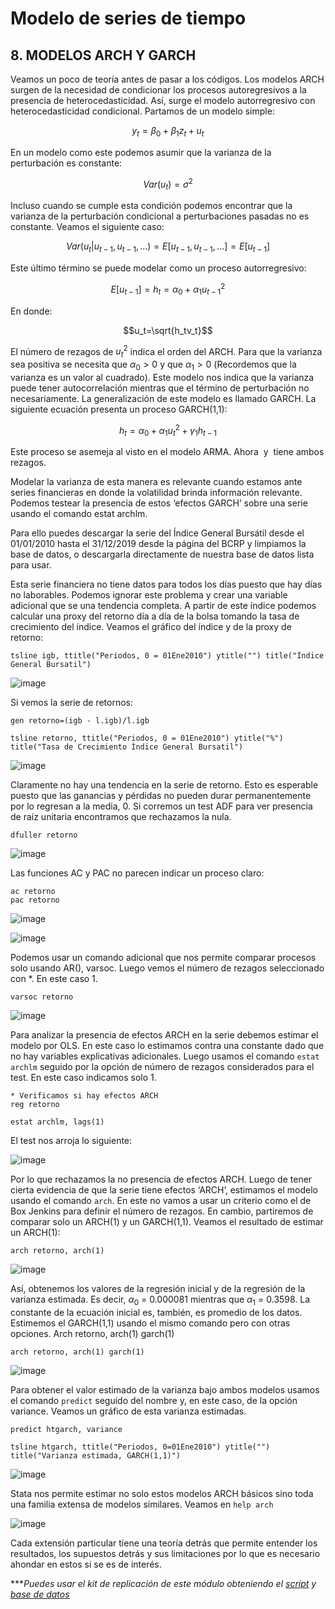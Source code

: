 # Modelo de series de tiempo

## 8.  MODELOS ARCH Y GARCH


Veamos un poco de teoría antes de pasar a los códigos. Los modelos ARCH surgen de la necesidad de condicionar los procesos autoregresivos a la presencia de heterocedasticidad. Así, surge el modelo autorregresivo con heterocedasticidad condicional. Partamos de un modelo simple:

$$y_t=\beta_0+\beta_1z_t+u_t$$

En un modelo como este podemos asumir que la varianza de la perturbación es constante:

$$Var(u_t)=\sigma^2$$

Incluso cuando se cumple esta condición podemos encontrar que la varianza de la perturbación condicional a perturbaciones pasadas no es constante. Veamos el siguiente caso:

$$Var(u_t|u_{t-1},u_{t-1},...)=E[u_{t-1},u_{t-1},...]=E[u_{t-1}]$$

Este último término se puede modelar como un proceso autorregresivo:

$$E[u_{t-1}]=h_t=\alpha_0+\alpha_1u^2_{t-1}$$

En donde:

$$u_t=\sqrt{h_tv_t}$$

El número de rezagos de $u^2_{t}$ indica el orden del ARCH. Para que la varianza sea positiva se necesita que $\alpha_0>0$ y que $\alpha_1>0$  (Recordemos que la varianza es un valor al cuadrado). 
Este modelo nos indica que la varianza puede tener autocorrelación mientras que el término de perturbación no necesariamente. La generalización de este modelo es llamado GARCH. La siguiente ecuación presenta un proceso GARCH(1,1):

$$h_t=\alpha_0+\alpha_1u^2_{t}+\gamma_1h_{t-1}$$

Este proceso se asemeja al visto en el modelo ARMA. Ahora ![]() y ![]() tiene ambos rezagos.

Modelar la varianza de esta manera es relevante cuando estamos ante series financieras en donde la volatilidad brinda información relevante. Podemos testear la presencia de estos ‘efectos GARCH’ sobre una serie usando el comando estat archlm. 

Para ello puedes descargar la serie del Índice General Bursátil desde el 01/01/2010 hasta el 31/12/2019 desde la página del BCRP y limpiamos la base de datos, o descargarla directamente de nuestra base de datos lista para usar.

Esta serie financiera no tiene datos para todos los días puesto que hay días no laborables. Podemos ignorar este problema y crear una variable adicional que se una tendencia completa. A partir de este índice podemos calcular una proxy del retorno día a día de la bolsa tomando la tasa de crecimiento del índice. Veamos el gráfico del índice y de la proxy de retorno:

```
tsline igb, ttitle("Periodos, 0 = 01Ene2010") ytitle("") title("Índice General Bursatil")
```

![image](https://user-images.githubusercontent.com/106888200/224493318-4abf0df7-b39c-4643-ba7a-9439bb006fb0.png)

Si vemos la serie de retornos:

```
gen retorno=(igb - l.igb)/l.igb

tsline retorno, ttitle("Periodos, 0 = 01Ene2010") ytitle("%") title("Tasa de Crecimiento Índice General Bursatil")
```

![image](https://user-images.githubusercontent.com/106888200/224493332-a0c18afd-0930-45fb-a409-1c0e10837db4.png)

Claramente no hay una tendencia en la serie de retorno. Esto es esperable puesto que las ganancias y pérdidas no pueden durar permanentemente por lo regresan a la media, 0. Si corremos un test ADF para ver presencia de raíz unitaria encontramos que rechazamos la nula.

```
dfuller retorno
```

![image](https://user-images.githubusercontent.com/106888200/224493370-563dc8f7-6472-424a-9711-7956845257df.png)

Las funciones AC y PAC no parecen indicar un proceso claro:

```
ac retorno
pac retorno
```

![image](https://user-images.githubusercontent.com/106888200/224493388-7a29a9a6-5b59-485e-96e7-53bdf4802887.png)

![image](https://user-images.githubusercontent.com/106888200/224493402-5a6619cf-86d3-4c72-8406-c20f870f07cd.png)


Podemos usar un comando adicional que nos permite comparar procesos solo usando AR(), varsoc. Luego vemos el número de rezagos seleccionado con *. En este caso 1.

```
varsoc retorno
```

![image](https://user-images.githubusercontent.com/106888200/224493435-dbc9fcf7-e783-4917-9220-450e7144f809.png)

Para analizar la presencia de efectos ARCH en la serie debemos estimar el modelo por OLS. En este caso lo estimamos contra una constante dado que no hay variables explicativas adicionales. Luego usamos el comando `estat archlm` seguido por la opción de número de rezagos considerados para el test. En este caso indicamos solo 1.

```
* Verificamos si hay efectos ARCH
reg retorno 

estat archlm, lags(1)
```

El test nos arroja lo siguiente: 

![image](https://user-images.githubusercontent.com/106888200/224493458-b352c1ea-554b-4e9b-bc5e-187b10ba7bda.png)

Por lo que rechazamos la no presencia de efectos ARCH.
Luego de tener cierta evidencia de que la serie tiene efectos ‘ARCH’, estimamos el modelo usando el comando `arch`. En este no vamos a usar un criterio como el de Box Jenkins para definir el número de rezagos. En cambio, partiremos de comparar solo un ARCH(1) y un GARCH(1,1). Veamos el resultado de estimar un ARCH(1):

```
arch retorno, arch(1)
```

![image](https://user-images.githubusercontent.com/106888200/224493485-5b1d23cf-7d8a-4a29-8738-6d1b03133dcb.png)

Así, obtenemos los valores de la regresión inicial y de la regresión de la varianza estimada. Es decir, $\alpha_0$ = 0.000081 mientras que $\alpha_1$ = 0.3598. La constante de la ecuación inicial es, también, es promedio de los datos.
Estimemos el GARCH(1,1) usando el mismo comando pero con otras opciones. Arch retorno, arch(1) garch(1)

```
arch retorno, arch(1) garch(1)
```

![image](https://user-images.githubusercontent.com/106888200/224493513-bd8697a7-67a2-49e5-88a2-15f397ae8419.png)

Para obtener el valor estimado de la varianza bajo ambos modelos usamos el comando `predict` seguido del nombre y, en este caso, de la opción variance. Veamos un gráfico de esta varianza estimadas.

```
predict htgarch, variance
 
tsline htgarch, ttitle("Periodos, 0=01Ene2010") ytitle("") title("Varianza estimada, GARCH(1,1)")
```

![image](https://user-images.githubusercontent.com/106888200/224493547-8d282d2b-72d5-45fd-b872-4b9d65cdd038.png)

Stata nos permite estimar no solo estos modelos ARCH básicos sino toda una familia extensa de modelos similares. Veamos en `help arch`

![image](https://user-images.githubusercontent.com/106888200/224493577-e047f6dd-1caa-4abf-b1e2-acd2528ffcc0.png)

Cada extensión particular tiene una teoría detrás que permite entender los resultados, los supuestos detrás y sus limitaciones por lo que es necesario ahondar en estos si se es de interés.




****Puedes usar el kit de replicación de este módulo obteniendo el [script](https://github.com/EconPUCP/Stata/blob/main/_An%C3%A1lisis/Scripts/Serie%20de%20tiempo/10_ARCH_GARCH.do "script") y [base de datos](https://github.com/EconPUCP/Stata/tree/main/_An%C3%A1lisis/Data "base de datos")*
